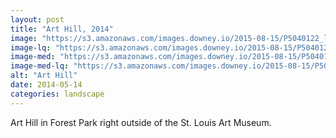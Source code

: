 ```yaml
---
layout: post
title: "Art Hill, 2014"
image: "https://s3.amazonaws.com/images.downey.io/2015-08-15/P5040122_large.jpg"
image-lq: "https://s3.amazonaws.com/images.downey.io/2015-08-15/P5040122_large_lq.jpg"
image-med: "https://s3.amazonaws.com/images.downey.io/2015-08-15/P5040122_medium.jpg"
image-med-lq: "https://s3.amazonaws.com/images.downey.io/2015-08-15/P5040122_medium_lq.jpg"
alt: "Art Hill"
date: 2014-05-14
categories: landscape
---
```


Art Hill in Forest Park right outside of the St. Louis Art Museum.
